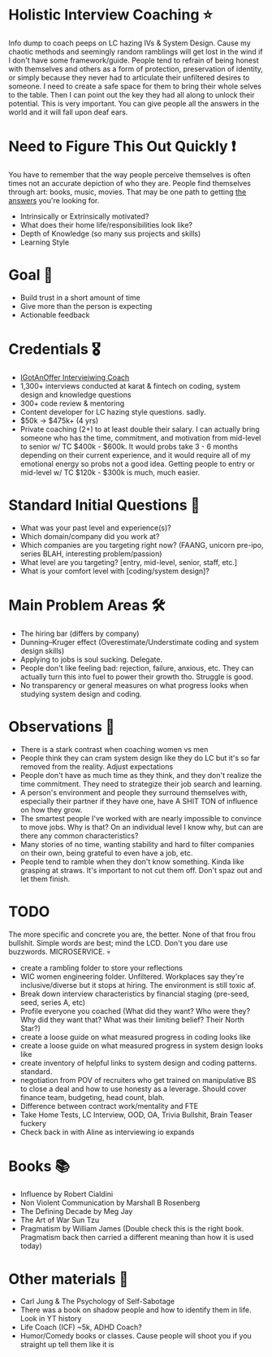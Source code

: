 # Holistic Interview Coaching ⭐
Info dump to coach peeps on LC hazing IVs &amp; System Design. Cause my chaotic methods and seemingly random ramblings will get lost in the wind if I don't have some framework/guide. People tend to refrain of being honest with themselves and others as a form of protection, preservation of identity, or simply because they never had to articulate their unfiltered desires to someone. I need to create a safe space for them to bring their whole selves to the table. Then I can point out the key they had all along to unlock their potential. This is very important. You can give people all the answers in the world and it will fall upon deaf ears.

# Need to Figure This Out Quickly ❗
You have to remember that the way people perceive themselves is often times not an accurate depiction of who they are. People find themselves through art: books, music, movies. That may be one path to getting [the answers](https://www.youtube.com/watch?v=0XhSMKL8jqI) you're looking for. 
- Intrinsically or Extrinsically motivated?
- What does their home life/responsibilities look like?
- Depth of Knowledge (so many sus projects and skills)
- Learning Style

# Goal 🥅
- Build trust in a short amount of time
- Give more than the person is expecting
- Actionable feedback

# Credentials 🎖️
- [IGotAnOffer Intervieiwing Coach](https://app.igotanoffer.com/coaching/tech/michelle/)
- 1,300+ interviews conducted at karat & fintech on coding, system design and knowledge questions
- 300+ code review & mentoring
- Content developer for LC hazing style questions. sadly.
- $50k -> $475k+ (4 yrs)
- Private coaching (2+) to at least double their salary. I can actually bring someone who has the time, commitment, and motivation from mid-level to senior w/ TC $400k - $600k. It would probs take 3 - 6 months depending on their current experience, and it would require all of my emotional energy so probs not a good idea. Getting people to entry or mid-level w/ TC $120k - $300k is much, much easier.

# Standard Initial Questions 🤔
- What was your past level and experience(s)?
- Which domain/company did you work at?
- Which companies are you targeting right now? (FAANG, unicorn pre-ipo, series BLAH, interesting problem/passion)
- What level are you targeting? [entry, mid-level, senior, staff, etc.]
- What is your comfort level with [coding/system design]?

# Main Problem Areas 🛠️
- The hiring bar (differs by company)
- Dunning–Kruger effect (Overestimate/Understimate coding and system design skills)
- Applying to jobs is soul sucking. Delegate.
- People don't like feeling bad: rejection, failure, anxious, etc. They can actually turn this into fuel to power their growth tho. Struggle is good.
- No transparency or general measures on what progress looks when studying system design and coding.

# Observations 👀
- There is a stark contrast when coaching women vs men
- People think they can cram system design like they do LC but it's so far removed from the reality. Adjust expectations
- People don't have as much time as they think, and they don't realize the time commitment. They need to strategize their job search and learning.
- A person's environment and people they surround themselves with, especially their partner if they have one, have A SHIT TON of influence on how they grow.
- The smartest people I've worked with are nearly impossible to convince to move jobs. Why is that? On an individual level I know why, but can are there any common characteristics?
- Many stories of no time, wanting stability and hard to filter companies on their own, being grateful to even have a job, etc.
- People tend to ramble when they don't know something. Kinda like grasping at straws. It's important to not cut them off. Don't spaz out and let them finish.

# TODO
The more specific and concrete you are, the better. None of that frou frou bullshit. Simple words are best; mind the LCD. Don't you dare use buzzwords. MICROSERVICE. 💀
- create a rambling folder to store your reflections 
- WIC women engineering folder. Unfiltered. Workplaces say they're inclusive/diverse but it stops at hiring. The environment is still toxic af.
- Break down interview characteristics by financial staging (pre-seed, seed, series A, etc)
- Profile everyone you coached (What did they want? Who were they? Why did they want that? What was their limiting belief? Their North Star?)
- create a loose guide on what measured progress in coding looks like
- create a loose guide on what measured progress in system design looks like
- create inventory of helpful links to system design and coding patterns. standard.
- negotiation from POV of recruiters who get trained on manipulative BS to close a deal and how to use honesty as a leverage. Should cover finance team, budgeting, head count, blah.
- Difference between contract work/mentality and FTE
- Take Home Tests, LC Interview, OOD, OA, Trivia Bullshit, Brain Teaser fuckery
- Check back in with Aline as interviewing io expands

# Books 📚
- Influence by Robert Cialdini
- Non Violent Communication by Marshall B Rosenberg
- The Defining Decade by Meg Jay
- The Art of War Sun Tzu
- Pragmatism by William James (Double check this is the right book. Pragmatism back then carried a different meaning than how it is used today)

# Other materials 📝
- Carl Jung & The Psychology of Self-Sabotage
- There was a book on shadow people and how to identify them in life. Look in YT history
- Life Coach (ICF) ~5k, ADHD Coach? 
- Humor/Comedy books or classes. Cause people will shoot you if you straight up tell them like it is
